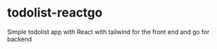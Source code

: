 # todolist-reactgo
Simple todolist app with React with tailwind for the front end and go for backend
